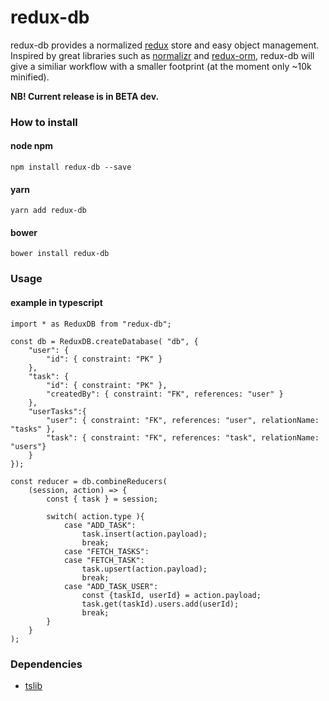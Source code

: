 # redux-db

redux-db provides a normalized [redux](http://redux.js.org) store and easy object management. Inspired by great libraries such as [normalizr](https://www.npmjs.com/package/normalizr) and [redux-orm](https://www.npmjs.com/package/redux-orm), redux-db will give a similiar workflow with a smaller footprint (at the moment only ~10k minified).

**NB! Current release is in BETA dev.**

### How to install
#### node npm
```
npm install redux-db --save
```
#### yarn
```
yarn add redux-db
```
#### bower
```
bower install redux-db
```

### Usage
#### example in typescript
```
import * as ReduxDB from "redux-db";

const db = ReduxDB.createDatabase( "db", {
    "user": {
        "id": { constraint: "PK" }
    },
    "task": {
        "id": { constraint: "PK" },
        "createdBy": { constraint: "FK", references: "user" }
    },
    "userTasks":{
        "user": { constraint: "FK", references: "user", relationName: "tasks" },
        "task": { constraint: "FK", references: "task", relationName: "users"}
    }
});

const reducer = db.combineReducers(
    (session, action) => {
        const { task } = session;

        switch( action.type ){
            case "ADD_TASK":
                task.insert(action.payload);
                break;        
            case "FETCH_TASKS":
            case "FETCH_TASK":
                task.upsert(action.payload);
                break;
            case "ADD_TASK_USER":
                const {taskId, userId} = action.payload;
                task.get(taskId).users.add(userId);
                break;
        }
    }
);
```

### Dependencies
* [tslib](https://www.npmjs.com/package/tslib)